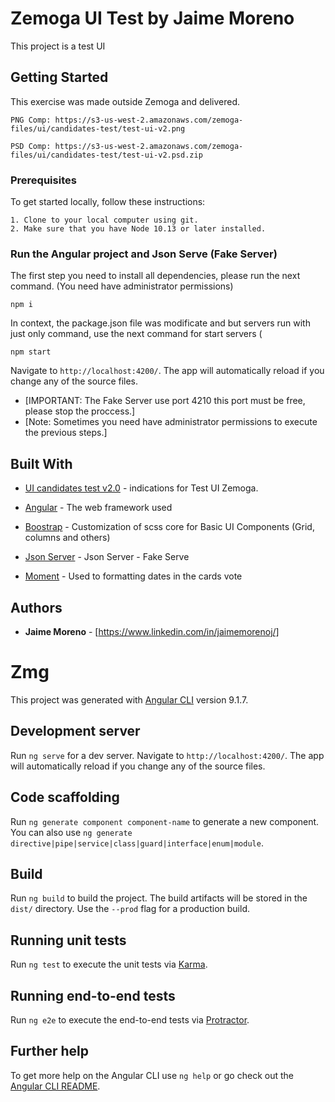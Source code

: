 # Zemoga UI Test by Jaime Moreno

This project is a test UI 

## Getting Started

This exercise was made outside Zemoga and delivered.

```
PNG Comp: https://s3-us-west-2.amazonaws.com/zemoga-files/ui/candidates-test/test-ui-v2.png
```

```
PSD Comp: https://s3-us-west-2.amazonaws.com/zemoga-files/ui/candidates-test/test-ui-v2.psd.zip
```

### Prerequisites

To get started locally, follow these instructions:

```
1. Clone to your local computer using git.
2. Make sure that you have Node 10.13 or later installed. 
```

### Run the Angular project and Json Serve (Fake Server)

The first step you need to install all dependencies, please run the next command. (You need have administrator permissions)

```
npm i 
```
In context, the package.json file was modificate and but servers run with just only command, use the next command for start  servers (

```
npm start
```

Navigate to `http://localhost:4200/`. The app will automatically reload if you change any of the source files.

* [IMPORTANT: The Fake Server use port 4210 this port must be free, please stop the proccess.]
* [Note: Sometimes you need have administrator permissions to execute the previous steps.]

## Built With

* [UI candidates test v2.0](https://github.com/zemoga/ui-test) - indications for Test UI Zemoga.

* [Angular](https://angular.io/) - The web framework used
* [Boostrap](https://getbootstrap.com/) - Customization of scss core for Basic UI Components (Grid, columns and others)
* [Json Server](https://www.npmjs.com/package/json-server) - Json Server - Fake Serve
* [Moment](https://rometools.github.io/rome/) - Used to formatting dates in the cards vote





## Authors

* **Jaime Moreno** - [https://www.linkedin.com/in/jaimemorenoj/]






















# Zmg

This project was generated with [Angular CLI](https://github.com/angular/angular-cli) version 9.1.7.

## Development server

Run `ng serve` for a dev server. Navigate to `http://localhost:4200/`. The app will automatically reload if you change any of the source files.

## Code scaffolding

Run `ng generate component component-name` to generate a new component. You can also use `ng generate directive|pipe|service|class|guard|interface|enum|module`.

## Build

Run `ng build` to build the project. The build artifacts will be stored in the `dist/` directory. Use the `--prod` flag for a production build.

## Running unit tests

Run `ng test` to execute the unit tests via [Karma](https://karma-runner.github.io).

## Running end-to-end tests

Run `ng e2e` to execute the end-to-end tests via [Protractor](http://www.protractortest.org/).

## Further help

To get more help on the Angular CLI use `ng help` or go check out the [Angular CLI README](https://github.com/angular/angular-cli/blob/master/README.md).
